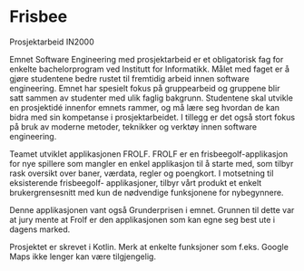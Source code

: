 # Frisbee

Prosjektarbeid IN2000

Emnet Software Engineering med prosjektarbeid er et obligatorisk fag for enkelte bachelorprogram ved Institutt for Informatikk. Målet med faget er å gjøre studentene bedre rustet til fremtidig arbeid innen software engineering. Emnet har spesielt fokus på gruppearbeid og gruppene blir satt sammen av studenter med ulik faglig bakgrunn. Studentene skal utvikle en prosjektidé innenfor emnets rammer, og må lære seg hvordan de kan bidra med sin kompetanse i prosjektarbeidet. I tillegg er det også stort fokus på bruk av moderne metoder, teknikker og verktøy innen software engineering.

Teamet utviklet applikasjonen FROLF.
FROLF er en frisbeegolf-applikasjon for nye spillere som mangler en enkel applikasjon til å starte med, som tilbyr rask oversikt over baner, værdata, regler og poengkort. I motsetning til eksisterende frisbeegolf- applikasjoner, tilbyr vårt produkt et enkelt brukergrensesnitt med kun de nødvendige funksjonene for nybegynnere. 

Denne applikasjonen vant også Grunderprisen i emnet. Grunnen til dette var at jury mente at Frolf er den applikasjonen som kan egne seg best ute i dagens marked. 

Prosjektet er skrevet i Kotlin. Merk at enkelte funksjoner som f.eks. Google Maps ikke lenger kan være tilgjengelig. 
